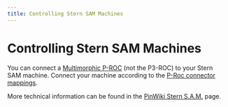 ```yaml
---
title: Controlling Stern SAM Machines
---
```


# Controlling Stern SAM Machines


You can connect a
[Multimorphic P-ROC](../multimorphic/index.md) (not the P3-ROC) to your Stern SAM machine. Connect your
machine according to the [P-Roc connector
mappings](https://www.multimorphic.com/content/uploads/2017/08/P-ROC_Connector_Mappings_v2.pdf).

More technical information can be found in the [PinWiki Stern
S.A.M.](http://www.pinwiki.com/wiki/index.php?title=Stern_S.A.M._System_Repair)
page.
